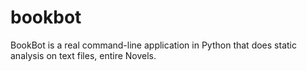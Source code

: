 # bookbot
BookBot is a real command-line application in Python that does static analysis on text files, entire Novels.